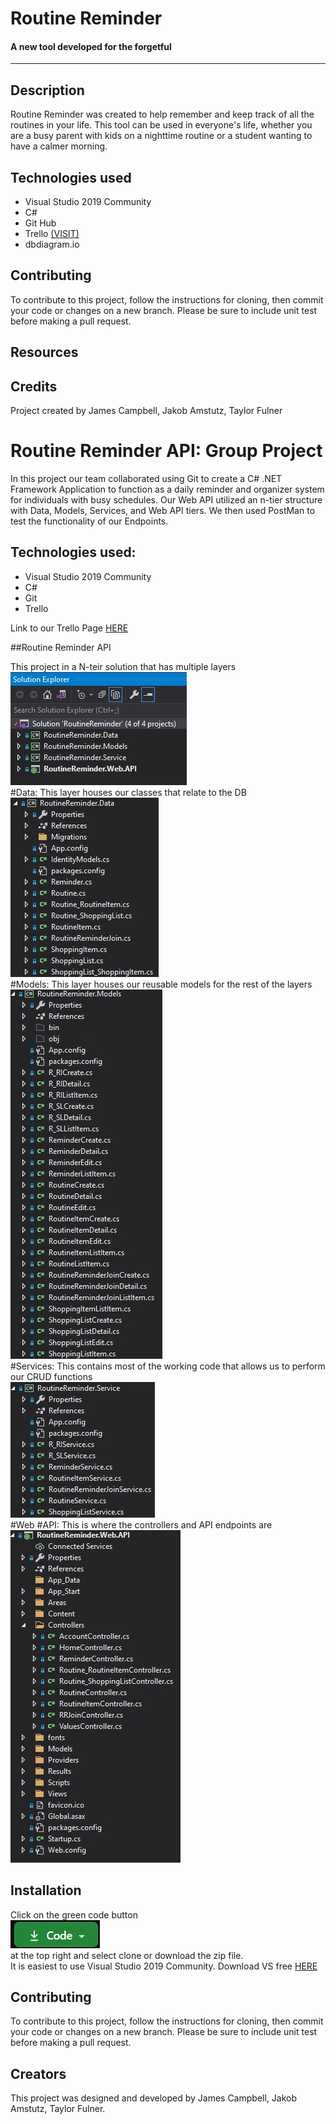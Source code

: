 
# Routine Reminder 
#### A new tool developed for the forgetful

---

## Description
Routine Reminder was created to help remember and keep track of all the routines in your life. This tool can be used in everyone's life, whether you are a busy parent with kids on a nighttime routine or a student wanting to have a calmer morning.

## Technologies used
*  Visual Studio 2019 Community
*  C#
*  Git Hub
*  Trello [(VISIT)](https://trello.com/b/pXmOUogx/routine-reminder)
*  dbdiagram.io

## Contributing
To contribute to this project, follow the instructions for cloning, then commit your code or changes on a new branch.  Please be sure to include unit test before making a pull request.

## Resources


## Credits
Project created by James Campbell, Jakob Amstutz, Taylor Fulner

# Routine Reminder API: Group Project

In this project our team collaborated using Git to create a C# .NET Framework Application to function as a daily reminder and organizer system for individuals with busy schedules. Our Web API utilized an n-tier structure with Data, Models, Services, and Web API tiers. We then used PostMan to test the functionality of our Endpoints.

## Technologies used:
*  Visual Studio 2019 Community
*  C#
*  Git
*  Trello 

Link to our Trello Page [HERE](https://trello.com/b/pXmOUogx/routine-reminder)

##Routine Reminder API

This project in a N-teir solution that has multiple layers
<br>
<img src="solution.jpg">
<br>
#Data: This layer houses our classes that relate to the DB
<br>
<img src="data.jpg">
<br>
#Models: This layer houses our reusable models for the rest of the layers
<br>
<img src="models.jpg">
<br>
#Services: This contains most of the working code that allows us to perform our CRUD functions
<br>
<img src="service.jpg">
<br>
#Web #API: This is where the controllers and API endpoints are
<br>
<img src="webapi.jpg">
<br>

## Installation

Click on the green code button <br><img src="Code Download Button.jpg"><br> at the top right and select clone or download the zip file. <br> 
It is easiest to use Visual Studio 2019 Community.  Download VS free [HERE](https://visualstudio.microsoft.com/downloads/)<br />

## Contributing
To contribute to this project, follow the instructions for cloning, then commit your code or changes on a new branch.  Please be sure to include unit test before making a pull request.

## Creators
This project was designed and developed by James Campbell, Jakob Amstutz, Taylor Fulner.


